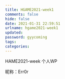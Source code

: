 ```yaml
---
title: HGAME2021-week1
comments: false
hide: false
date: 2021-01-31 22:59:51
urlname: hgame2021-week1
updated:
password: gyycoming
tags:
categories:
---
```




HAME2021-week 个人WP

昵称：Err0r

<!-- more -->
